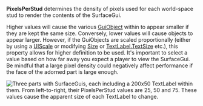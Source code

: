 **PixelsPerStud** determines the density of pixels used for each
world-space stud to render the contents of the SurfaceGui.

Higher values will cause the various [GuiObject](https://create.roblox.com/docs/reference/engine/classes/GuiObject) within to appear smaller
if they are kept the same size. Conversely, lower values will cause
objects to appear larger. However, if the GuiObjects are scaled
proportionally (either by using a [UIScale](https://create.roblox.com/docs/reference/engine/classes/UIScale) or modifying
[Size](https://create.roblox.com/docs/reference/engine/classes/GuiObject#Size) or [TextLabel.TextSize](https://create.roblox.com/docs/reference/engine/classes/TextLabel#TextSize) etc.), this property allows
for higher definition to be used. It's important to select a value based
on how far away you expect a player to view the SurfaceGui. Be mindful
that a large pixel density could negatively affect performance if the face
of the adorned part is large enough.

![Three parts with SurfaceGuis, each including a 200x50 TextLabel within them. From left-to-right, their PixelsPerStud values are 25, 50 and 75. These values cause the apparent size of each TextLabel to change.][1]

[1]: https://prod.docsiteassets.roblox.com/assets/blt1fd89a45f9144a8b/SurfaceGui.PixelsPerStud.jpg
